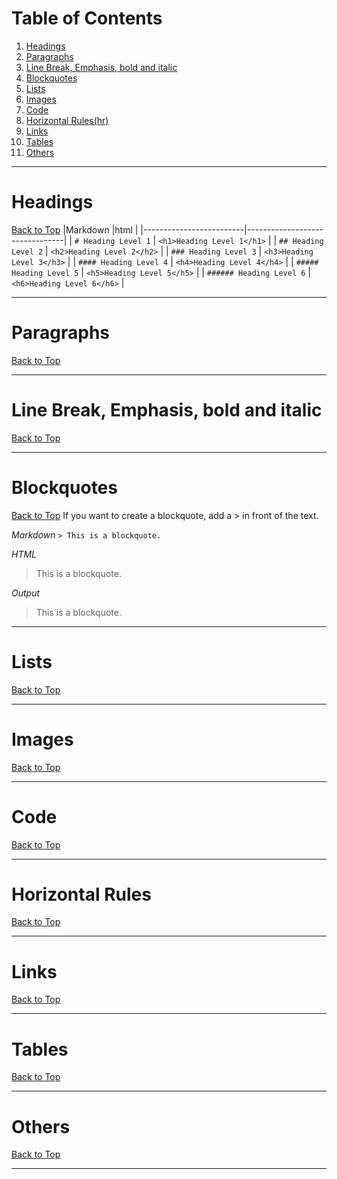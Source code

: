 # Table of Contents <a id="top"></a>
1. [Headings](#headings)
2. [Paragraphs](#paragraphs)
3. [Line Break, Emphasis, bold and italic](#LbEBI)
4. [Blockquotes](#blockquotes)
5. [Lists](#lists)
6. [Images](#images)
7. [Code](#code)
8. [Horizontal Rules(hr)](#hr)
9. [Links](#links)
10. [Tables](#tables)
11. [Others](#others)

*****

# Headings <a id="headings"></a>
[Back to Top](#top)
|Markdown                 |html                            |
|-------------------------|--------------------------------|
| ```# Heading Level 1``` | ```<h1>Heading Level 1</h1>``` |
| ```## Heading Level 2``` | ```<h2>Heading Level 2</h2>``` |
| ```### Heading Level 3``` | ```<h3>Heading Level 3</h3>``` |
| ```#### Heading Level 4``` | ```<h4>Heading Level 4</h4>``` |
| ```##### Heading Level 5``` | ```<h5>Heading Level 5</h5>``` |
| ```###### Heading Level 6``` | ```<h6>Heading Level 6</h6>``` |
*****

# Paragraphs <a id="paragraphs"></a>
[Back to Top](#top)

*****

# Line Break, Emphasis, bold and italic <a id="LbEBI"></a>
[Back to Top](#top)

*****

# Blockquotes <a id="Blockquotes"></a>
[Back to Top](#top)
If you want to create a blockquote, add a > in front of the text.

*Markdown*
`> This is a blockquote.`

*HTML*
<blockquote>
       <p>This is a blockquote.</p>
  </blockquote>
  
*Output*
  > This is a blockquote.
*****

# Lists <a id="lists"></a>
[Back to Top](#top)

*****

# Images <a id="images"></a>
[Back to Top](#top)
*****

# Code <a id="code"></a>
[Back to Top](#top)

*****

# Horizontal Rules <a id="hr"></a>
[Back to Top](#top)

*****

# Links <a id="links"></a>
[Back to Top](#top)

*****

# Tables <a id="tables"></a>
[Back to Top](#top)

*****

# Others <a id="others"></a>
[Back to Top](#top)

*****
